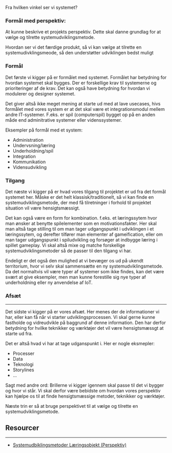 
Fra hvilken vinkel ser vi systemet?

### Formål med perspektiv:
At kunne beskrive et projekts perspektiv. Dette skal danne grundlag for at vælge og tilrette systemudviklingsmetode.

Hvordan ser vi det færdige produkt, så vi kan vælge at tilrette en systemudivklingsmeode, så den understøtter udviklingen bedst muligt

### Formål
Det første vi kigger på er formålet med systemet. Formålet har betydning for hvordan systemet skal bygges.
Der er forskellige krav til systemerne og prioriteringer af de krav.
Det kan også have betydning for hvordan vi modulerer og designer systemet. 

Det giver altså ikke meget mening at starte ud med at lave usecases, hivs formålet med vores system er at det skal være et integrationsmodul mellem andre IT-systemer. 
F.eks. er spil (computerspil) bygget op på en anden måde end adminitrative systemer eller videnssystemer.

Eksempler på formål med et system:
- Administration
- Undervsning/læring
- Underholdning/spil
- Integration
- Kommunikation
- Vidensudvikling

### Tilgang
Det næste vi kigger på er hvad vores tilgang til projektet er ud fra det formål systemet her. 
Måske er det helt klassisk/traditionelt, så vi kan finde en systemudviklingsmetode, der med få tilretninger i forhold til projektet situation vil være hensigtsmæssigt.

Det kan også være en form for kombination. f.eks. et læringssytem hvor man ønsker at benytte spilelementer som en motivationsfakter. Her skal man altså tage stilling til om man tager udgangspunkt i udviklingen i et læringssytem, og derefter tilfører man elementer af gameification, eller om man tager udgangspunkt i spiludvikling og forsøger at indbygge læring i spillet gameplay. 
Vi skal altså mixe og matche forskellige systemudviklingsmetoder så de passer til den tilgang vi har.

Endeligt er det også den mulighed at vi bevæger os ud på ukendt territorium, hvor vi selv skal sammensætte en ny systemudviklingsmetode. Da det normaltvis vil være typer af systemer som ikke findes, kan det være svært at give eksempler, men man kunne forestille sig nye typer af underholdning eller ny anvendelse af IoT. 

### Afsæt
---
Det sidste vi kigger på er vores afsæt. Her menes der de informationer vi har, eller kan få når vi starter udviklingsprocessen. Vi skal gerne kunne fastholde og vidreudvikle på baggrund af denne information. Den har derfor betydning for hvilke teknikker og værktøjer det vil være hensigtsmæssgt at starte ud fra.

Det er altså hvad vi har at tage udganspunkt i. Her er nogle eksmepler:
- Processer
- Data
- Teknologi
- Storylines
- ...

Sagt med andre ord: Brillerne vi kigger igennem skal passe til det vi bygger og hvor vi står. Vi skal derfor være bebidste om hvordan vores perspektiv kan hjælpe os til at finde hensigtsmæssige metoder, teknikker og værktøjer.


Næste trin er så at bruge perspektivet til at vælge og tilrette en systemudviklingsmetode.


## Resourcer
---
- [Systemudbiklingsmetoder Læringsobjekt (Perspektiv)](https://rise.articulate.com/share/z4__3UlH11sC6jv4kXC8bwVZOfpz2X5H#/lessons/EGkLrA53r-4P9Mpr1XsS_ZakuATSdFD3)